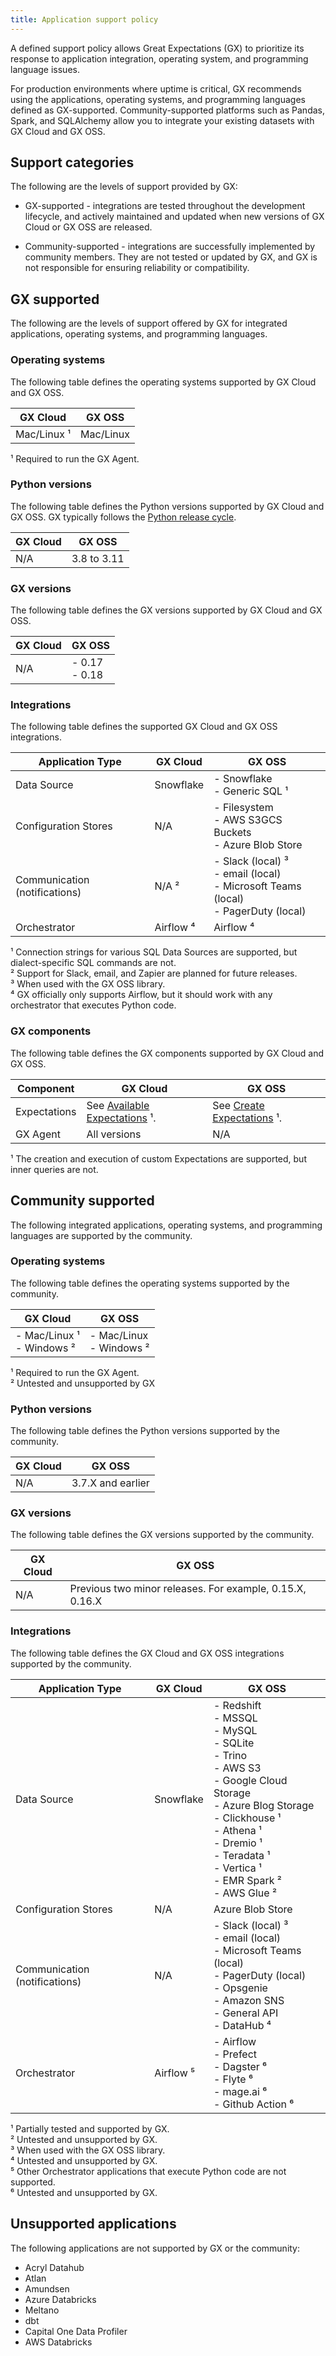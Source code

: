 ```yaml
---
title: Application support policy
---
```


A defined support policy allows Great Expectations (GX) to prioritize its response to application integration, operating system, and programming language issues.

For production environments where uptime is critical, GX recommends using the applications, operating systems, and programming languages defined as GX-supported. Community-supported platforms such as Pandas, Spark, and SQLAlchemy allow you to integrate your existing datasets with GX Cloud and GX OSS.

## Support categories

The following are the levels of support provided by GX:

- GX-supported - integrations are tested throughout the development lifecycle, and actively maintained and updated when new versions of GX Cloud or GX OSS are released.

- Community-supported - integrations are successfully implemented by community members. They are not tested or updated by GX, and GX is not responsible for ensuring reliability or compatibility.



## GX supported

The following are the levels of support offered by GX for integrated applications, operating systems, and programming languages.

### Operating systems

The following table defines the operating systems supported by GX Cloud and GX OSS.

| GX Cloud                     | GX OSS                        |
|------------------------------|-------------------------------|
| Mac/Linux ¹                  | Mac/Linux                     | 

¹ Required to run the GX Agent.

### Python versions

The following table defines the Python versions supported by GX Cloud and GX OSS. GX typically follows the [Python release cycle](https://devguide.python.org/versions/).

| GX Cloud                    | GX OSS                          |
|-----------------------------|---------------------------------|
| N/A                         | 3.8 to 3.11                     | 

### GX versions

The following table defines the GX versions supported by GX Cloud and GX OSS.

| GX Cloud                    | GX OSS                          |
|-----------------------------|---------------------------------|
| N/A                         | - 0.17<br/> - 0.18              | 

### Integrations

The following table defines the supported GX Cloud and GX OSS integrations.


| Application Type                         | GX Cloud             | GX OSS          |
|------------------------------------------|----------------------|-----------------|
| Data Source                              | Snowflake           | - Snowflake<br/> - Generic SQL ¹               |
| Configuration Stores                     | N/A                 | - Filesystem<br/> - AWS S3GCS Buckets<br/> - Azure Blob Store                |
| Communication (notifications)            | N/A ²               | - Slack (local) ³<br/> - email (local)<br/> - Microsoft Teams (local)<br/> - PagerDuty (local)                 |
| Orchestrator                              | Airflow ⁴           | Airflow ⁴       |


¹ Connection strings for various SQL Data Sources are supported, but dialect-specific SQL commands are not.<br/>
² Support for Slack, email, and Zapier are planned for future releases.<br/>
³ When used with the GX OSS library.<br/>
⁴ GX officially only supports Airflow, but it should work with any orchestrator that executes Python code.

### GX components

The following table defines the GX components supported by GX Cloud and GX OSS.

| Component                                | GX Cloud             | GX OSS          |
|------------------------------------------|----------------------|-----------------|
| Expectations                             | See [Available Expectations](/docs/cloud/expectations/manage_expectations#available-expectations) ¹. | See [Create Expectations](/docs/guides/expectations/expectations_lp) ¹.                |
| GX Agent                                 | All versions               | N/A        |

¹ The creation and execution of custom Expectations are supported, but inner queries are not.

## Community supported

The following integrated applications, operating systems, and programming languages are supported by the community.

### Operating systems

The following table defines the operating systems supported by the community.

| GX Cloud                       | GX OSS                        |
|--------------------------------|-------------------------------|
| - Mac/Linux ¹<br/>- Windows ²  | - Mac/Linux<br/>- Windows ²   | 

¹ Required to run the GX Agent.<br/>
² Untested and unsupported by GX

### Python versions

The following table defines the Python versions supported by the community.

| GX Cloud                    | GX OSS                          |
|-----------------------------|---------------------------------|
| N/A                         | 3.7.X and earlier             | 
 

### GX versions

The following table defines the GX versions supported by the community.

| GX Cloud                    | GX OSS                          |
|-----------------------------|---------------------------------|
| N/A                         | Previous two minor releases. For example, 0.15.X, 0.16.X              | 

### Integrations

The following table defines the GX Cloud and GX OSS integrations supported by the community.


| Application Type                         | GX Cloud             | GX OSS          |
|------------------------------------------|----------------------|-----------------|
| Data Source                              | Snowflake          | - Redshift<br/>- MSSQL<br/>- MySQL<br/>- SQLite<br/>- Trino<br/>- AWS S3<br/>- Google Cloud Storage<br/>- Azure Blog Storage<br/>- Clickhouse ¹<br/>- Athena ¹<br/>- Dremio ¹<br/>- Teradata ¹<br/>- Vertica ¹<br/>- EMR Spark ²<br/>- AWS Glue ²               |
| Configuration Stores                     | N/A                | Azure Blob Store                |
| Communication (notifications)            | N/A                | - Slack (local) ³<br/> - email (local)<br/> - Microsoft Teams (local)<br/> - PagerDuty (local)<br/>- Opsgenie<br/>- Amazon SNS<br/>- General API<br/>- DataHub ⁴                   |
| Orchestrator                              | Airflow ⁵           | - Airflow<br/>- Prefect<br/>- Dagster ⁶<br/>- Flyte ⁶<br/>- mage.ai ⁶<br/>- Github Action ⁶        |


¹ Partially tested and supported by GX.<br/>
² Untested and unsupported by GX.<br/>
³ When used with the GX OSS library.<br/>
⁴ Untested and unsupported by GX.<br/>
⁵ Other Orchestrator applications that execute Python code are not supported.<br/>
⁶ Untested and unsupported by GX.

## Unsupported applications

The following applications are not supported by GX or the community:

- Acryl Datahub
- Atlan
- Amundsen
- Azure Databricks
- Meltano
- dbt
- Capital One Data Profiler
- AWS Databricks
